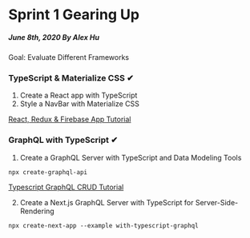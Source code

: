 # Sprint 1 Gearing Up
##### June 8th, 2020 By Alex Hu

Goal: Evaluate Different Frameworks

### TypeScript & Materialize CSS ✔

1. Create a React app with TypeScript
2. Style a NavBar with Materialize CSS

[React, Redux & Firebase App Tutorial](https://www.youtube.com/watch?v=Oi4v5uxTY5o&list=PL4cUxeGkcC9iWstfXntcj8f-dFZ4UtlN3)

### GraphQL with TypeScript ✔

1. Create a GraphQL Server with TypeScript and Data Modeling Tools
```
npx create-graphql-api
```
[Typescript GraphQL CRUD Tutorial](https://www.youtube.com/watch?v=WhzIjYQmWvs)

2. Create a Next.js GraphQL Server with TypeScript for Server-Side-Rendering

```
npx create-next-app --example with-typescript-graphql
```
